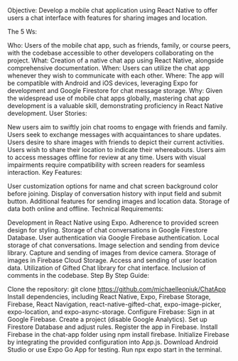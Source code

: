 Objective:
Develop a mobile chat application using React Native to offer users a chat interface with features for sharing images and location.

The 5 Ws:

Who: Users of the mobile chat app, such as friends, family, or course peers, with the codebase accessible to other developers collaborating on the project.
What: Creation of a native chat app using React Native, alongside comprehensive documentation.
When: Users can utilize the chat app whenever they wish to communicate with each other.
Where: The app will be compatible with Android and iOS devices, leveraging Expo for development and Google Firestore for chat message storage.
Why: Given the widespread use of mobile chat apps globally, mastering chat app development is a valuable skill, demonstrating proficiency in React Native development.
User Stories:

New users aim to swiftly join chat rooms to engage with friends and family.
Users seek to exchange messages with acquaintances to share updates.
Users desire to share images with friends to depict their current activities.
Users wish to share their location to indicate their whereabouts.
Users aim to access messages offline for review at any time.
Users with visual impairments require compatibility with screen readers for seamless interaction.
Key Features:

User customization options for name and chat screen background color before joining.
Display of conversation history with input field and submit button.
Additional features for sending images and location data.
Storage of data both online and offline.
Technical Requirements:

Development in React Native using Expo.
Adherence to provided screen design for styling.
Storage of chat conversations in Google Firestore Database.
User authentication via Google Firebase authentication.
Local storage of chat conversations.
Image selection and sending from device library.
Capture and sending of images from device camera.
Storage of images in Firebase Cloud Storage.
Access and sending of user location data.
Utilization of Gifted Chat library for chat interface.
Inclusion of comments in the codebase.
Step By Step Guide:

Clone the repository: git clone https://github.com/michaelleoniuk/ChatApp
Install dependencies, including React Native, Expo, Firebase Storage, Firebase, React Navigation, react-native-gifted-chat, expo-image-picker, expo-location, and expo-async-storage.
Configure Firebase:
Sign in at Google Firebase.
Create a project (disable Google Analytics).
Set up Firestore Database and adjust rules.
Register the app in Firebase.
Install Firebase in the chat-app folder using npm install firebase.
Initialize Firebase by integrating the provided configuration into App.js.
Download Android Studio or use Expo Go App for testing.
Run npx expo start in the terminal.
